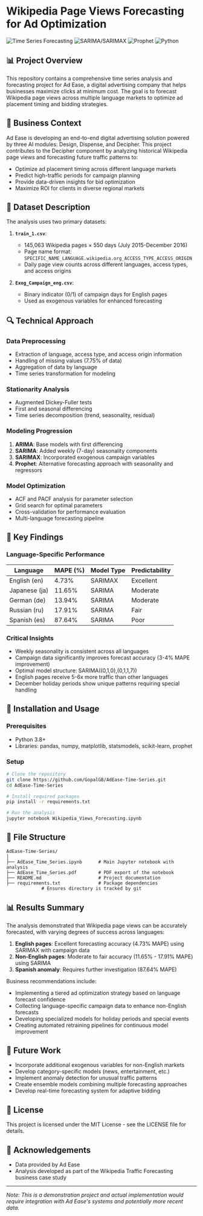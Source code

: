 # Wikipedia Page Views Forecasting for Ad Optimization

![Time Series Forecasting](https://img.shields.io/badge/Time%20Series-Forecasting-blue)
![SARIMA/SARIMAX](https://img.shields.io/badge/SARIMA-SARIMAX-green)
![Prophet](https://img.shields.io/badge/Facebook-Prophet-purple)
![Python](https://img.shields.io/badge/Python-3.8%2B-yellow)

## 📊 Project Overview
This repository contains a comprehensive time series analysis and forecasting project for Ad Ease, a digital advertising company that helps businesses maximize clicks at minimum cost. The goal is to forecast Wikipedia page views across multiple language markets to optimize ad placement timing and bidding strategies.

## 🏢 Business Context
Ad Ease is developing an end-to-end digital advertising solution powered by three AI modules: Design, Dispense, and Decipher. This project contributes to the Decipher component by analyzing historical Wikipedia page views and forecasting future traffic patterns to:

- Optimize ad placement timing across different language markets
- Predict high-traffic periods for campaign planning
- Provide data-driven insights for bid optimization
- Maximize ROI for clients in diverse regional markets

## 📂 Dataset Description
The analysis uses two primary datasets:

1. **`train_1.csv`**: 
   - 145,063 Wikipedia pages × 550 days (July 2015-December 2016)
   - Page name format: `SPECIFIC_NAME_LANGUAGE.wikipedia.org_ACCESS_TYPE_ACCESS_ORIGIN`
   - Daily page view counts across different languages, access types, and access origins

2. **`Exog_Campaign_eng.csv`**:
   - Binary indicator (0/1) of campaign days for English pages
   - Used as exogenous variables for enhanced forecasting

## 🔍 Technical Approach

### Data Preprocessing
- Extraction of language, access type, and access origin information
- Handling of missing values (7.75% of data)
- Aggregation of data by language
- Time series transformation for modeling

### Stationarity Analysis
- Augmented Dickey-Fuller tests
- First and seasonal differencing 
- Time series decomposition (trend, seasonality, residual)

### Modeling Progression
1. **ARIMA**: Base models with first differencing
2. **SARIMA**: Added weekly (7-day) seasonality components
3. **SARIMAX**: Incorporated exogenous campaign variables
4. **Prophet**: Alternative forecasting approach with seasonality and regressors

### Model Optimization
- ACF and PACF analysis for parameter selection
- Grid search for optimal parameters
- Cross-validation for performance evaluation
- Multi-language forecasting pipeline

## 🔑 Key Findings

### Language-Specific Performance
| Language | MAPE (%) | Model Type | Predictability |
|----------|----------|------------|----------------|
| English (en) | 4.73% | SARIMAX | Excellent |
| Japanese (ja) | 11.65% | SARIMA | Moderate |
| German (de) | 13.94% | SARIMA | Moderate |
| Russian (ru) | 17.91% | SARIMA | Fair |
| Spanish (es) | 87.64% | SARIMA | Poor |

### Critical Insights
- Weekly seasonality is consistent across all languages
- Campaign data significantly improves forecast accuracy (3-4% MAPE improvement)
- Optimal model structure: SARIMA((0,1,0),(0,1,1,7))
- English pages receive 5-6x more traffic than other languages
- December holiday periods show unique patterns requiring special handling

## 🚀 Installation and Usage

### Prerequisites
- Python 3.8+
- Libraries: pandas, numpy, matplotlib, statsmodels, scikit-learn, prophet

### Setup
```bash
# Clone the repository
git clone https://github.com/GopalGB/AdEase-Time-Series.git
cd AdEase-Time-Series

# Install required packages
pip install -r requirements.txt

# Run the analysis
jupyter notebook Wikipedia_Views_Forecasting.ipynb
```

## 📁 File Structure
```
AdEase-Time-Series/
│
├── AdEase_Time_Series.ipynb      # Main Jupyter notebook with analysis
├── AdEase_Time_Series.pdf        # PDF export of the notebook
├── README.md                     # Project documentation
├── requirements.txt              # Package dependencies
             # Ensures directory is tracked by git
```

## 📊 Results Summary
The analysis demonstrated that Wikipedia page views can be accurately forecasted, with varying degrees of success across languages:

1. **English pages**: Excellent forecasting accuracy (4.73% MAPE) using SARIMAX with campaign data
2. **Non-English pages**: Moderate to fair accuracy (11.65% - 17.91% MAPE) using SARIMA
3. **Spanish anomaly**: Requires further investigation (87.64% MAPE)

Business recommendations include:
- Implementing a tiered ad optimization strategy based on language forecast confidence
- Collecting language-specific campaign data to enhance non-English forecasts
- Developing specialized models for holiday periods and special events
- Creating automated retraining pipelines for continuous model improvement

## 🔮 Future Work
- Incorporate additional exogenous variables for non-English markets
- Develop category-specific models (news, entertainment, etc.)
- Implement anomaly detection for unusual traffic patterns
- Create ensemble models combining multiple forecasting approaches
- Develop real-time forecasting system for adaptive bidding

## 📄 License
This project is licensed under the MIT License - see the LICENSE file for details.

## 🙏 Acknowledgements
- Data provided by Ad Ease
- Analysis developed as part of the Wikipedia Traffic Forecasting business case study

---
*Note: This is a demonstration project and actual implementation would require integration with Ad Ease's systems and potentially more recent data.*
